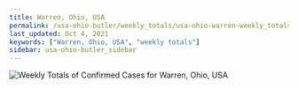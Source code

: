 ```yaml
---
title: Warren, Ohio, USA
permalink: /usa-ohio-butler/weekly_totals/usa-ohio-warren-weekly_totals.html
last_updated: Oct 4, 2021
keywords: ["Warren, Ohio, USA", "weekly totals"]
sidebar: usa-ohio-butler_sidebar
---
```


![Weekly Totals of Confirmed Cases for Warren, Ohio, USA](/covid_tracker/images/graphs/usa-ohio-warren-weekly_totals_graph.png)
